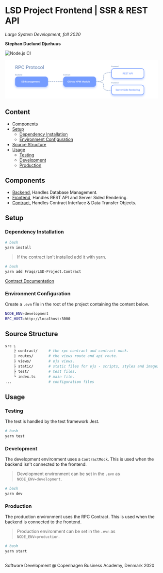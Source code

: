   
  
  
  
  
#  LSD Project Frontend | SSR & REST API
  
  
_Large System Development, fall 2020_
  
**Stephan Duelund Djurhuus**
  
![Node.js CI](https://github.com/Fraqs/LSD-Project.Frontend/workflows/Node.js%20CI/badge.svg )
  
![cover image](/assets/cover.png?0.07695685125321128 )  
  
##  Content
  
  
- [Components](/#components )
- [Setup](/#setup )
  - [Dependency Installation](/#dependency-installation )
  - [Environment Configuration](/#environment-configuration )
- [Source Structure](/#source-structure )
- [Usage](/#usage )
  - [Testing](/#testing )
  - [Development](/#development )
  - [Production](/#production )
  
##  Components
  
  
-   [Backend](https://github.com/Fraqs/LSD-Project.Backend ), Handles Database Management.
-   [Frontend](https://github.com/Fraqs/LSD-Project.Frontend ), Handles REST API and Server Sided Rendering.
-   [Contract](https://github.com/Fraqs/LSD-Project.Contract ), Handles Contract Interface & Data Transfer Objects.
  
##  Setup
  
  
###  Dependency Installation
  
  
```bash
# bash
yarn install
```
  
> If the contract isn't installed add it with yarn.
  
```bash
# bash
yarn add Fraqs/LSD-Project.Contract
```
  
[Contract Documentation](https://github.com/Fraqs/LSD-Project.Contract )
  
###  Environment Configuration
  
  
Create a `.evn` file in the root of the project containing the content below.
  
```bash
NODE_ENV=development
RPC_HOST=http://localhost:3000
```
  
##  Source Structure
  
  
```bash
src ┐
    ├ contract/     # the rpc contract and contract mock.
    ├ routes/       # the views route and api route.
    ├ views/        # ejs views.
    ├ static/       # static files for ejs - scripts, styles and images.
    ├ test/         # test files.
    └ index.ts      # main file.
...                 # configuration files
```
  
##  Usage
  
  
###  Testing
  
  
The test is handled by the test framework Jest.
  
```bash
# bash
yarn test
```
  
###  Development
  
  
The development environment uses a `ContractMock`. This is used when the backend isn't connected to the frontend.
  
> Development environment can be set in the `.evn` as `NODE_ENV=development`.
  
```bash
# bash
yarn dev
```
  
###  Production
  
  
The production environment uses the RPC Contract. This is used when the backend is connected to the frontend.
  
> Production environment can be set in the `.evn` as `NODE_ENV=production`.
  
```bash
# bash
yarn start
```
  
## 
  
  
Software Development @ Copenhagen Business Academy, Denmark 2020
  